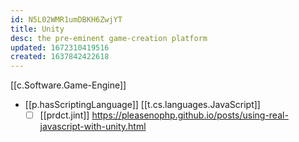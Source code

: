 ```yaml
---
id: N5L02WMR1umDBKH6ZwjYT
title: Unity
desc: the pre-eminent game-creation platform
updated: 1672310419516
created: 1637842422618
---
```


[[c.Software.Game-Engine]]

- [[p.hasScriptingLanguage]] [[t.cs.languages.JavaScript]]
  - [ ] [[prdct.jint]] https://pleasenophp.github.io/posts/using-real-javascript-with-unity.html
